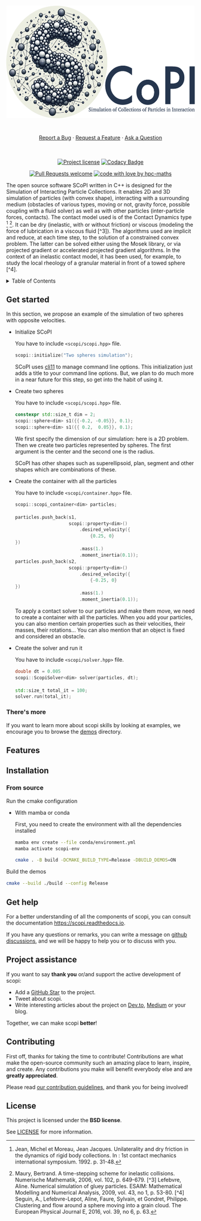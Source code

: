 <h1 align="center">
  <a href="https://github.com/hpc-maths/scopi">
    <picture>
        <source media="(prefers-color-scheme: dark)" height="300" srcset="./doc/source/logo/dark_small.png">
        <img alt="Text changing depending on mode. Light: 'So light!' Dark: 'So dark!'" height=300 src="./doc/source/logo/light_small.png">
    </picture>
  </a>
</h1>

<div align="center">
  <br />
  <a href="https://github.com/hpc-maths/scopi/issues/new?assignees=&labels=bug&template=01_BUG_REPORT.md&title=bug%3A+">Report a Bug</a>
  ·
  <a href="https://github.com/hpc-maths/scopi/issues/new?assignees=&labels=enhancement&template=02_FEATURE_REQUEST.md&title=feat%3A+">Request a Feature</a>
  ·
  <a href="https://github.com/hpc-maths/scopi/discussions">Ask a Question</a>
  <br />
  <br />
</div>

<div align="center">
<br />

[![Project license](https://img.shields.io/github/license/hpc-maths/scopi.svg?style=flat-square)](LICENSE)
[![Codacy Badge](https://app.codacy.com/project/badge/Grade/9ea988d1c63344ca9a3d361a5459df2f)](https://app.codacy.com/gh/hpc-maths/scopi/dashboard?utm_source=gh&utm_medium=referral&utm_content=&utm_campaign=Badge_grade)

[![Pull Requests welcome](https://img.shields.io/badge/PRs-welcome-ff69b4.svg?style=flat-square)](https://github.com/hpc-maths/scopi/issues?q=is%3Aissue+is%3Aopen+label%3A%22help+wanted%22)
[![code with love by hpc-maths](https://img.shields.io/badge/%3C%2F%3E%20with%20%E2%99%A5%20by-HPC@Maths-ff1414.svg?style=flat-square)](https://github.com/hpc-maths)


</div>

The open source software SCoPI written in C++ is designed for the Simulation of Interacting Particle Collections. It enables 2D and 3D simulation of particles (with convex shape), interacting with a surrounding medium (obstacles of various types, moving or not, gravity force, possible coupling with a fluid solver) as well as with other particles (inter-particle forces, contacts). The contact model used is of the Contact Dynamics type [^1] [^2]. It can be dry (inelastic, with or without friction) or viscous (modeling the force of lubrication in a viscous fluid [^3]). The algorithms used are implicit and reduce, at each time step, to the solution of a constrained convex problem. The latter can be solved either using the Mosek library, or via projected gradient or accelerated projected gradient algorithms. In the context of an inelastic contact model, it has been used, for example, to study the local rheology of a granular material in front of a towed sphere [^4].

<details>
<summary>Table of Contents</summary>

- [Get started](#get-started)
  - [There's more](#theres-more)
- [Features](#features)
- [Installation](#installation)
  - [From source](#from-source)
- [Get help](#get-help)
- [Project assistance](#project-assistance)
- [Contributing](#contributing)
- [License](#license)

</details>

## Get started

In this section, we propose an example of the simulation of two spheres with opposite velocities.

- Initialize SCoPI

  You have to include `<scopi/scopi.hpp>` file.

  ```cpp
  scopi::initialize("Two spheres simulation");
  ```

  SCoPI uses [cli11](https://cliutils.github.io/CLI11/book/) to manage command line options. This initialization just adds a title to your command line options. But, we plan to do much more in a near future for this step, so get into the habit of using it.

- Create two spheres

  You have to include `<scopi/scopi.hpp>` file.

  ```cpp
  constexpr std::size_t dim = 2;
  scopi::sphere<dim> s1({{-0.2, -0.05}}, 0.1);
  scopi::sphere<dim> s1({{ 0.2,  0.05}}, 0.1);
  ```

  We first specify the dimension of our simulation: here is a 2D problem. Then we create two particles represented by spheres. The first argument is the center and the second one is the radius.

  SCoPI has other shapes such as superellipsoid, plan, segment and other shapes which are combinations of these.

- Create the container with all the particles

    You have to include `<scopi/container.hpp>` file.

    ```cpp
    scopi::scopi_container<dim> particles;

    particles.push_back(s1,
                        scopi::property<dim>()
                            .desired_velocity({
                                {0.25, 0}
    })
                            .mass(1.)
                            .moment_inertia(0.1));
    particles.push_back(s2,
                        scopi::property<dim>()
                            .desired_velocity({
                                {-0.25, 0}
    })
                            .mass(1.)
                            .moment_inertia(0.1));

    ```

    To apply a contact solver to our particles and make them move, we need to create a container with all the particles. When you add your particles, you can also mention certain properties such as their velocities, their masses, their rotations... You can also mention that an object is fixed and considered an obstacle.

- Create the solver and run it

  You have to include `<scopi/solver.hpp>` file.

  ```cpp
  double dt = 0.005
  scopi::ScopiSolver<dim> solver(particles, dt);

  std::size_t total_it = 100;
  solver.run(total_it);
  ```

### There's more

If you want to learn more about scopi skills by looking at examples, we encourage you to browse the [demos](./demos) directory.

## Features

<!-- - [x] Facilitate data manipulation by using the formalism on a uniform Cartesian grid
- [x] Facilitate the implementation of complex operators between grid levels
- [x] High memory compression of an adapted mesh
- [x] Complex mesh creation using a set of meshes
- [x] Finite volume methods using flux construction
- [x] Lattice Boltzmann methods examples
- [ ] Finite difference methods
- [ ] Discontinuous Galerkin methods
- [x] Matrix assembling of the discrete operators using PETSc
- [x] AMR cell-based methods
- [ ] AMR patch-based and block-based methods
- [x] MRA cell-based methods
- [ ] MRA point-based methods
- [x] HDF5 ouput format support
- [ ] MPI implementation -->

## Installation

<!-- ### From conda

```bash
mamba install scopi
```

If you want to compile your scripts, you also have to install a C++ compiler and cmake.

```bash
mamba install cxx-compiler cmake
```

And finally, if you have to use PETSc to assemble the matrix of your problem, you need to install it

```bash
mamba install petsc pkg-config
``` -->

### From source

Run the cmake configuration

- With mamba or conda

    First, you need to create the environment with all the dependencies installed

    ```bash
    mamba env create --file conda/environment.yml
    mamba activate scopi-env
    ```

    ```bash
    cmake . -B build -DCMAKE_BUILD_TYPE=Release -DBUILD_DEMOS=ON
    ```

Build the demos

```bash
cmake --build ./build --config Release
```

## Get help

For a better understanding of all the components of scopi, you can consult the documentation https://scopi.readthedocs.io.

If you have any questions or remarks, you can write a message on [github discussions](https://github.com/hpc-maths/scopi/discussions), and we will be happy to help you or to discuss with you.


## Project assistance

If you want to say **thank you** or/and support the active development of scopi:

- Add a [GitHub Star](https://github.com/hpc-maths/scopi) to the project.
- Tweet about scopi.
- Write interesting articles about the project on [Dev.to](https://dev.to/), [Medium](https://medium.com/) or your blog.

Together, we can make scopi **better**!

## Contributing

First off, thanks for taking the time to contribute! Contributions are what make the open-source community such an amazing place to learn, inspire, and create. Any contributions you make will benefit everybody else and are **greatly appreciated**.


Please read [our contribution guidelines](./doc/CONTRIBUTING.md), and thank you for being involved!

## License

This project is licensed under the **BSD license**.

See [LICENSE](LICENSE) for more information.

[^1]: Jean, Michel et Moreau, Jean Jacques. Unilaterality and dry friction in the dynamics of rigid body collections. In : 1st contact mechanics international symposium. 1992. p. 31-48.
[^2]: Maury, Bertrand. A time-stepping scheme for inelastic collisions. Numerische Mathematik, 2006, vol. 102, p. 649-679.
[^3] Lefebvre, Aline. Numerical simulation of gluey particles. ESAIM: Mathematical Modelling and Numerical Analysis, 2009, vol. 43, no 1, p. 53-80.
[^4] Seguin, A., Lefebvre-Lepot, Aline, Faure, Sylvain, et Gondret, Philippe. Clustering and flow around a sphere moving into a grain cloud. The European Physical Journal E, 2016, vol. 39, no 6, p. 63.
